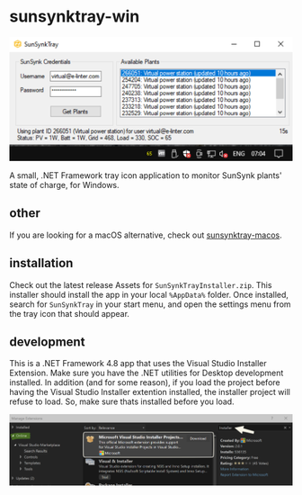 # sunsynktray-win

![demo](images/demo.png)

A small, .NET Framework tray icon application to monitor SunSynk plants' state of charge, for Windows.

## other

If you are looking for a macOS alternative, check out [sunsynktray-macos](https://github.com/leonjza/sunsynktray-macos).

## installation

Check out the latest release Assets for `SunSynkTrayInstaller.zip`. This installer should install the app in your local `%AppData%` folder. Once installed, search for `SunSynkTray` in your start menu, and open the settings menu from the tray icon that should appear.

## development

This is a .NET Framework 4.8 app that uses the Visual Studio Installer Extension. Make sure you have the .NET utilities for Desktop development installed. In addition (and for some reason), if you load the project before having the Visual Studio Installer extention installed, the installer project will refuse to load. So, make sure thats installed before you load.

![installer extention](images/installer.png)
